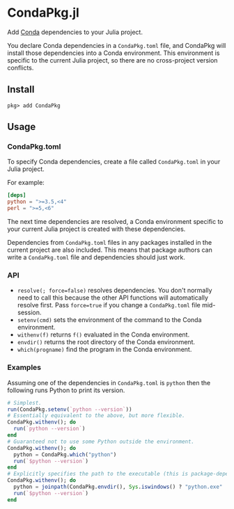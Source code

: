 # CondaPkg.jl

Add [Conda](https://docs.conda.io/en/latest/) dependencies to your Julia project.

You declare Conda dependencies in a `CondaPkg.toml` file, and CondaPkg will install those
dependencies into a Conda environment. This environment is specific to the current Julia
project, so there are no cross-project version conflicts.

## Install

```
pkg> add CondaPkg
```

## Usage

### CondaPkg.toml

To specify Conda dependencies, create a file called `CondaPkg.toml` in your Julia
project.

For example:
```toml
[deps]
python = ">=3.5,<4"
perl = ">=5,<6"
```

The next time dependencies are resolved, a Conda environment specific to your current Julia
project is created with these dependencies.

Dependencies from `CondaPkg.toml` files in any packages installed in the current project are
also included. This means that package authors can write a `CondaPkg.toml` file and
dependencies should just work.

### API

- `resolve(; force=false)` resolves dependencies. You don't normally need to call this
  because the other API functions will automatically resolve first. Pass `force=true` if
  you change a `CondaPkg.toml` file mid-session.
- `setenv(cmd)` sets the environment of the command to the Conda environment.
- `withenv(f)` returns `f()` evaluated in the Conda environment.
- `envdir()` returns the root directory of the Conda environment.
- `which(progname)` find the program in the Conda environment.

### Examples

Assuming one of the dependencies in `CondaPkg.toml` is `python` then the following runs
Python to print its version.
```julia
# Simplest.
run(CondaPkg.setenv(`python --version`))
# Essentially equivalent to the above, but more flexible.
CondaPkg.withenv(); do
  run(`python --version`)
end
# Guaranteed not to use some Python outside the environment.
CondaPkg.withenv(); do
  python = CondaPkg.which("python")
  run(`$python --version`)
end
# Explicitly specifies the path to the executable (this is package-dependent).
CondaPkg.withenv(); do
  python = joinpath(CondaPkg.envdir(), Sys.iswindows() ? "python.exe" : "bin/python")
  run(`$python --version`)
end
```
